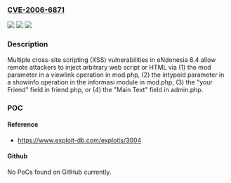 ### [CVE-2006-6871](https://cve.mitre.org/cgi-bin/cvename.cgi?name=CVE-2006-6871)
![](https://img.shields.io/static/v1?label=Product&message=n%2Fa&color=blue)
![](https://img.shields.io/static/v1?label=Version&message=n%2Fa&color=blue)
![](https://img.shields.io/static/v1?label=Vulnerability&message=n%2Fa&color=brighgreen)

### Description

Multiple cross-site scripting (XSS) vulnerabilities in eNdonesia 8.4 allow remote attackers to inject arbitrary web script or HTML via (1) the mod parameter in a viewlink operation in mod.php, (2) the intypeid parameter in a showinfo operation in the informasi module in mod.php, (3) the "your Friend" field in friend.php, or (4) the "Main Text" field in admin.php.

### POC

#### Reference
- https://www.exploit-db.com/exploits/3004

#### Github
No PoCs found on GitHub currently.

